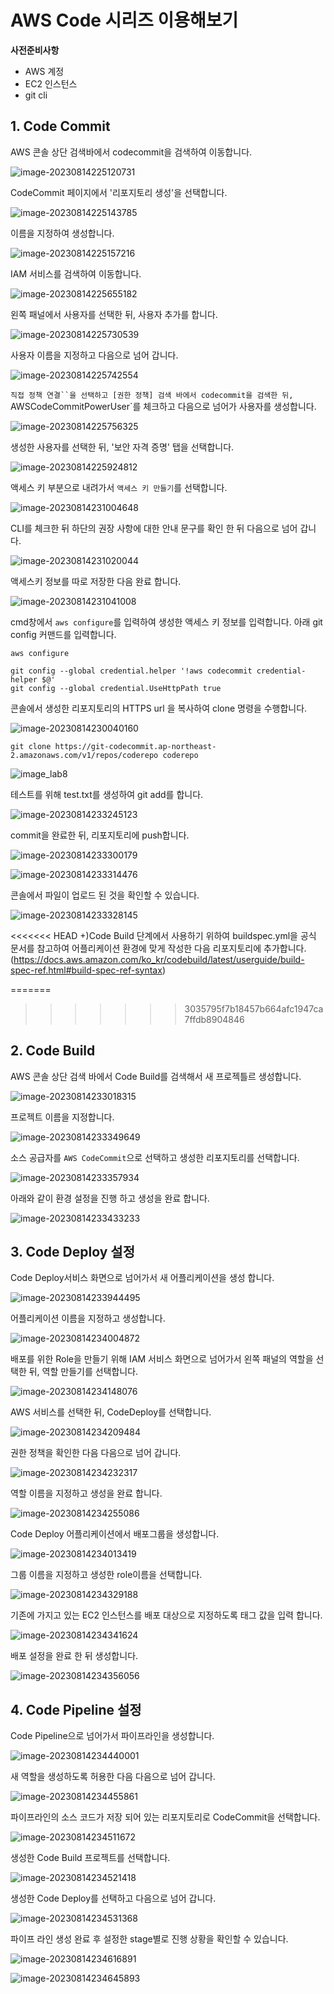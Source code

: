 # AWS Code 시리즈 이용해보기

**사전준비사항**

- AWS 계정
- EC2 인스턴스
- git cli



## 1. Code Commit

AWS 콘솔 상단 검색바에서 codecommit을 검색하여 이동합니다.

![image-20230814225120731](images/image-20230814225120731.png)



CodeCommit 페이지에서 '리포지토리 생성'을 선택합니다.

![image-20230814225143785](images/image-20230814225143785.png)



이름을 지정하여 생성합니다.

![image-20230814225157216](images/image-20230814225157216.png)



IAM 서비스를 검색하여 이동합니다.

![image-20230814225655182](images/image-20230814225655182.png)



왼쪽 패널에서 사용자를 선택한 뒤, 사용자 추가를 합니다.

![image-20230814225730539](images/image-20230814225730539.png)



사용자 이름을 지정하고 다음으로 넘어 갑니다.

![image-20230814225742554](images/image-20230814225742554.png)



`직접 정책 연결``을 선택하고 [권한 정책] 검색 바에서 codecommit을 검색한 뒤, `AWSCodeCommitPowerUser`를 체크하고 다음으로 넘어가 사용자를 생성합니다.

![image-20230814225756325](images/image-20230814225756325.png)



생성한 사용자를 선택한 뒤, '보안 자격 증명' 탭을 선택합니다.

![image-20230814225924812](images/image-20230814225924812.png)



액세스 키 부분으로 내려가서 `액세스 키 만들기`를 선택합니다.

![image-20230814231004648](images/image-20230814231004648.png)



CLI를 체크한 뒤 하단의 권장 사항에 대한 안내 문구를 확인 한 뒤 다음으로 넘어 갑니다.

![image-20230814231020044](images/image-20230814231020044.png)



액세스키 정보를 따로 저장한 다음 완료 합니다.

![image-20230814231041008](images/image-20230814231041008.png)



cmd창에서 `aws configure`를 입력하여 생성한 액세스 키 정보를 입력합니다.
아래 git config 커맨드를 입력합니다. 

```
aws configure

git config --global credential.helper '!aws codecommit credential-helper $@'
git config --global credential.UseHttpPath true
```

콘솔에서 생성한 리포지토리의 HTTPS url 을 복사하여 clone 명령을 수행합니다.

![image-20230814230040160](images/image-20230814230040160.png)

```
git clone https://git-codecommit.ap-northeast-2.amazonaws.com/v1/repos/coderepo coderepo
```



![image_lab8](images/image_lab8.png)



테스트를 위해 test.txt를 생성하여 git add를 합니다.

![image-20230814233245123](images/image-20230814233245123.png)



commit을 완료한 뒤, 리포지토리에 push합니다.

![image-20230814233300179](images/image-20230814233300179.png)

![image-20230814233314476](images/image-20230814233314476.png)



콘솔에서 파일이 업로드 된 것을 확인할 수 있습니다.

![image-20230814233328145](images/image-20230814233328145.png)

<<<<<<< HEAD
+)Code Build 단계에서 사용하기 위하여 buildspec.yml을 공식 문서를 참고하여 어플리케이션 환경에 맞게 작성한 다음 리포지토리에 추가합니다. (https://docs.aws.amazon.com/ko_kr/codebuild/latest/userguide/build-spec-ref.html#build-spec-ref-syntax)

=======
>>>>>>> 3035795f7b18457b664afc1947ca7ffdb8904846


## 2. Code Build

AWS 콘솔 상단 검색 바에서 Code Build를 검색해서 새 프로젝틀르 생성합니다.

![image-20230814233018315](images/image-20230814233018315.png)



프로젝트 이름을 지정합니다.

![image-20230814233349649](images/image-20230814233349649.png)



소스 공급자를 `AWS CodeCommit`으로 선택하고 생성한 리포지토리를 선택합니다.

![image-20230814233357934](images/image-20230814233357934.png)


아래와 같이 환경 설정을 진행 하고 생성을 완료 합니다.

![image-20230814233433233](images/image-20230814233433233.png)





## 3.  Code Deploy 설정

Code Deploy서비스 화면으로 넘어가서 새 어플리케이션을 생성 합니다.

![image-20230814233944495](images/image-20230814233944495.png)



어플리케이션 이름을 지정하고 생성합니다.

![image-20230814234004872](images/image-20230814234004872.png)



배포를 위한 Role을 만들기 위해 IAM 서비스 화면으로 넘어가서 왼쪽 패널의 역할을 선택한 뒤, 역할 만들기를 선택합니다.

![image-20230814234148076](images/image-20230814234148076.png)



AWS 서비스를 선택한 뒤, CodeDeploy를 선택합니다.

![image-20230814234209484](images/image-20230814234209484.png)



권한 정책을 확인한 다음 다음으로 넘어 갑니다.

![image-20230814234232317](images/image-20230814234232317.png)



역할 이름을 지정하고 생성을 완료 합니다.

![image-20230814234255086](images/image-20230814234255086.png)



Code Deploy 어플리케이션에서 배포그룹을 생성합니다.

![image-20230814234013419](images/image-20230814234013419.png)



그룹 이름을 지정하고 생성한 role이름을 선택합니다.

![image-20230814234329188](images/image-20230814234329188.png)



기존에 가지고 있는 EC2 인스턴스를 배포 대상으로 지정하도록 태그 값을 입력 합니다.

![image-20230814234341624](images/image-20230814234341624.png)



배포 설정을 완료 한 뒤 생성합니다.

![image-20230814234356056](images/image-20230814234356056.png)



## 4. Code Pipeline 설정

Code Pipeline으로 넘어가서 파이프라인을 생성합니다.

![image-20230814234440001](images/image-20230814234440001.png)



새 역할을 생성하도록 허용한 다음 다음으로 넘어 갑니다.

![image-20230814234455861](images/image-20230814234455861.png)



파이프라인의 소스 코드가 저장 되어 있는 리포지토리로 CodeCommit을 선택합니다.

![image-20230814234511672](images/image-20230814234511672.png)



생성한 Code Build 프로젝트를 선택합니다.

![image-20230814234521418](images/image-20230814234521418.png)



생성한 Code Deploy를 선택하고 다음으로 넘어 갑니다.

![image-20230814234531368](images/image-20230814234531368.png)



파이프 라인 생성 완료 후 설정한 stage별로 진행 상황을 확인할 수 있습니다.

![image-20230814234616891](images/image-20230814234616891.png)



![image-20230814234645893](images/image-20230814234645893.png)
